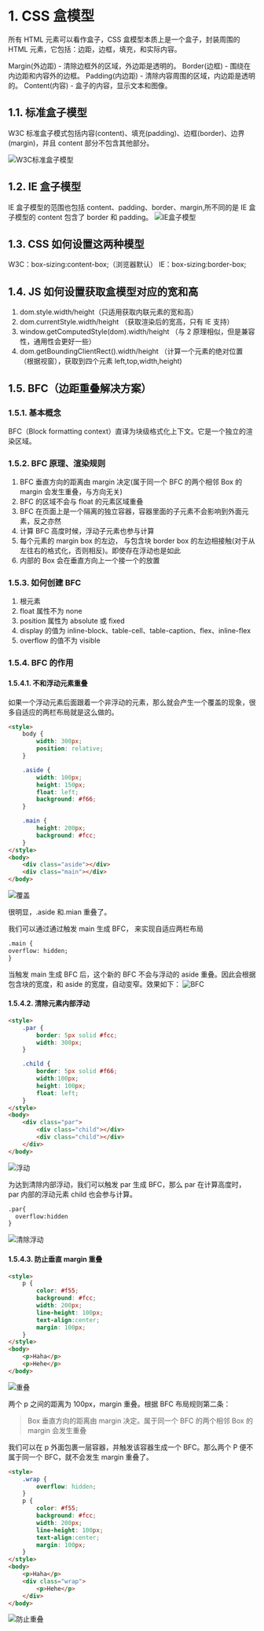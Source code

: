 # 1. CSS 盒模型

所有 HTML 元素可以看作盒子，CSS 盒模型本质上是一个盒子，封装周围的 HTML 元素，它包括：边距，边框，填充，和实际内容。

Margin(外边距) - 清除边框外的区域，外边距是透明的。
Border(边框) - 围绕在内边距和内容外的边框。
Padding(内边距) - 清除内容周围的区域，内边距是透明的。
Content(内容) - 盒子的内容，显示文本和图像。

## 1.1. 标准盒子模型

W3C 标准盒子模式包括内容(content)、填充(padding)、边框(border)、边界(margin)，并且 content 部分不包含其他部分。

![W3C标准盒子模型](https://upload-images.jianshu.io/upload_images/5217911-4cd25beec9f2be7a.png?imageMogr2/auto-orient/strip%7CimageView2/2/w/795/format/webp)

## 1.2. IE 盒子模型

IE 盒子模型的范围也包括 content、padding、border、margin,所不同的是 IE 盒子模型的 content 包含了 border 和 padding。
![IE盒子模型](https://upload-images.jianshu.io/upload_images/5217911-24aa8e79ae622d9c.jpeg?imageMogr2/auto-orient/strip%7CimageView2/2/w/791/format/webp)

## 1.3. CSS 如何设置这两种模型

W3C：box-sizing:content-box;（浏览器默认）
IE：box-sizing:border-box;

## 1.4. JS 如何设置获取盒模型对应的宽和高

1. dom.style.width/height（只适用获取内联元素的宽和高）
2. dom.currentStyle.width/height （获取渲染后的宽高，只有 IE 支持）
3. window.getComputedStyle(dom).width/height （与 2 原理相似，但是兼容性，通用性会更好一些）
4. dom.getBoundingClientRect().width/height （计算一个元素的绝对位置（根据视窗），获取到四个元素 left,top,width,height)

## 1.5. BFC（边距重叠解决方案）

### 1.5.1. 基本概念

BFC（Block formatting context）直译为块级格式化上下文。它是一个独立的渲染区域。

### 1.5.2. BFC 原理、渲染规则

1. BFC 垂直方向的距离由 margin 决定(属于同一个 BFC 的两个相邻 Box 的 margin 会发生重叠，与方向无关)
2. BFC 的区域不会与 float 的元素区域重叠
3. BFC 在页面上是一个隔离的独立容器，容器里面的子元素不会影响到外面元素，反之亦然
4. 计算 BFC 高度时候，浮动子元素也参与计算
5. 每个元素的 margin box 的左边， 与包含块 border box 的左边相接触(对于从左往右的格式化，否则相反)。即使存在浮动也是如此
6. 内部的 Box 会在垂直方向上一个接一个的放置

### 1.5.3. 如何创建 BFC

1. 根元素
2. float 属性不为 none
3. position 属性为 absolute 或 fixed
4. display 的值为 inline-block、table-cell、table-caption、flex、inline-flex
5. overflow 的值不为 visible

### 1.5.4. BFC 的作用

#### 1.5.4.1. 不和浮动元素重叠

如果一个浮动元素后面跟着一个非浮动的元素，那么就会产生一个覆盖的现象，很多自适应的两栏布局就是这么做的。

```html
<style>
    body {
        width: 300px;
        position: relative;
    }

    .aside {
        width: 100px;
        height: 150px;
        float: left;
        background: #f66;
    }

    .main {
        height: 200px;
        background: #fcc;
    }
</style>
<body>
    <div class="aside"></div>
    <div class="main"></div>
</body>
```

![覆盖](https://user-gold-cdn.xitu.io/2018/1/4/160bfae6ea247e92?imageView2/0/w/1280/h/960/format/webp/ignore-error/1)

很明显，.aside 和.mian 重叠了。

我们可以通过通过触发 main 生成 BFC， 来实现自适应两栏布局

```html
.main {
overflow: hidden;
}
```

当触发 main 生成 BFC 后，这个新的 BFC 不会与浮动的 aside 重叠。因此会根据包含块的宽度，和 aside 的宽度，自动变窄。效果如下：
![BFC](https://user-gold-cdn.xitu.io/2018/1/4/160bfae6ebe2f403?imageView2/0/w/1280/h/960/format/webp/ignore-error/1)

#### 1.5.4.2. 清除元素内部浮动

```html
<style>
    .par {
        border: 5px solid #fcc;
        width: 300px;
    }

    .child {
        border: 5px solid #f66;
        width:100px;
        height: 100px;
        float: left;
    }
</style>
<body>
    <div class="par">
        <div class="child"></div>
        <div class="child"></div>
    </div>
</body>
```

![浮动](https://user-gold-cdn.xitu.io/2018/1/4/160bfae723e59a6f?imageView2/0/w/1280/h/960/format/webp/ignore-error/1)

为达到清除内部浮动，我们可以触发 par 生成 BFC，那么 par 在计算高度时，par 内部的浮动元素 child 也会参与计算。

```html
.par{
  overflow:hidden
}
```

![清除浮动](https://user-gold-cdn.xitu.io/2018/1/4/160bfae6ea1917ce?imageView2/0/w/1280/h/960/format/webp/ignore-error/1)

#### 1.5.4.3. 防止垂直 margin 重叠

```html
<style>
    p {
        color: #f55;
        background: #fcc;
        width: 200px;
        line-height: 100px;
        text-align:center;
        margin: 100px;
    }
</style>
<body>
    <p>Haha</p>
    <p>Hehe</p>
</body>
```

![重叠](https://user-gold-cdn.xitu.io/2018/1/4/160bfae6e9f5730f?imageView2/0/w/1280/h/960/format/webp/ignore-error/1)

两个 p 之间的距离为 100px，margin 重叠。根据 BFC 布局规则第二条：

>Box 垂直方向的距离由 margin 决定。属于同一个 BFC 的两个相邻 Box 的 margin 会发生重叠

我们可以在 p 外面包裹一层容器，并触发该容器生成一个 BFC。那么两个 P 便不属于同一个 BFC，就不会发生 margin 重叠了。

```html
<style>
    .wrap {
        overflow: hidden;
    }
    p {
        color: #f55;
        background: #fcc;
        width: 200px;
        line-height: 100px;
        text-align:center;
        margin: 100px;
    }
</style>
<body>
    <p>Haha</p>
    <div class="wrap">
        <p>Hehe</p>
    </div>
</body>
```

![防止重叠](https://user-gold-cdn.xitu.io/2018/1/4/160bfae6ebd2b70d?imageView2/0/w/1280/h/960/format/webp/ignore-error/1)

